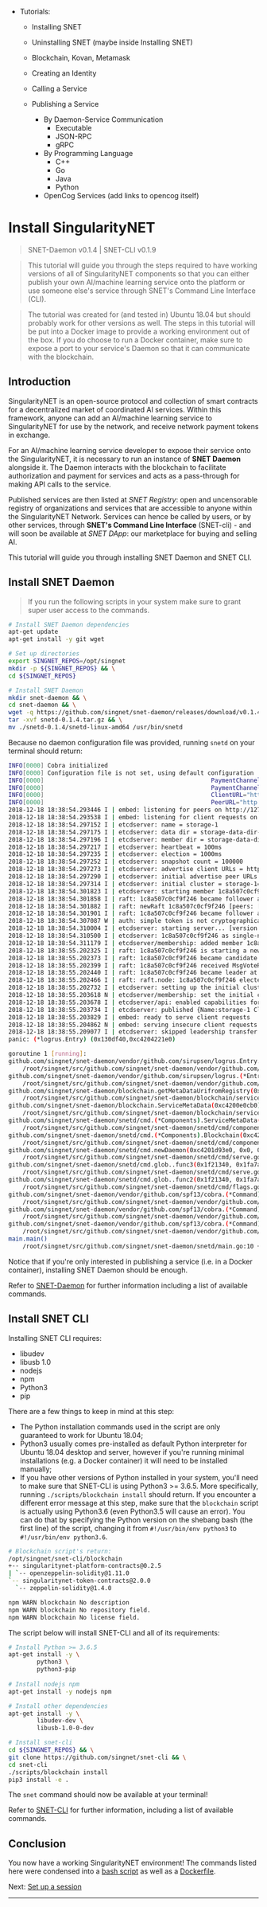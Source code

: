 - Tutorials:
    - Installing SNET
    - Uninstalling SNET (maybe inside Installing SNET)
	
	- Blockchain, Kovan, Metamask
	- Creating an Identity

	- Calling a Service
	- Publishing a Service
	    - By Daemon-Service Communication
		    - Executable
			- JSON-RPC
			- gRPC
		- By Programming Language
			- C++
			- Go
			- Java
			- Python
		- OpenCog Services (add links to opencog itself)



# Install SingularityNET

> SNET-Daemon v0.1.4 | SNET-CLI v0.1.9

> This tutorial will guide you through the steps required to have working versions of all of SingularityNET components so that you can either publish your own AI/machine learning service onto the platform or use someone else's service through SNET's Command Line Interface (CLI). 

> The tutorial was created for (and tested in) Ubuntu 18.04 but should probably work for other versions as well. The steps in this tutorial will be put into a Docker image to provide a working environment out of the box. If you do choose to run a Docker container, make sure to expose a port to your service's Daemon so that it can communicate with the blockchain.


## Introduction

SingularityNET is an open-source protocol and collection of smart contracts for a decentralized market of coordinated AI services. Within this framework, anyone can add an AI/machine learning service to SingularityNET for use by the network, and receive network payment tokens in exchange.

For an AI/machine learning service developer to expose their service onto the SingularityNET, it is necessary to run an instance of **SNET Daemon** alongside it. The Daemon interacts with the blockchain to facilitate authorization and payment for services and acts as a pass-through for making API calls to the service.

Published services are then listed at _SNET Registry_: open and uncensorable registry of organizations and services that are accessible to anyone within the SingularityNET Network. Services can hence be called by users, or by other services, through **SNET's Command Line Interface** (SNET-cli) - and will soon be available at _SNET DApp_: our marketplace for buying and selling AI.

This tutorial will guide you through installing SNET Daemon and SNET CLI. 

## Install SNET Daemon
> If you run the following scripts in your system make sure to grant super user access to the commands.

```bash
# Install SNET Daemon dependencies
apt-get update
apt-get install -y git wget

# Set up directories
export SINGNET_REPOS=/opt/singnet
mkdir -p ${SINGNET_REPOS} && \
cd ${SINGNET_REPOS}

# Install SNET Daemon
mkdir snet-daemon && \
cd snet-daemon && \
wget -q https://github.com/singnet/snet-daemon/releases/download/v0.1.4/snetd-0.1.4.tar.gz && \
tar -xvf snetd-0.1.4.tar.gz && \
mv ./snetd-0.1.4/snetd-linux-amd64 /usr/bin/snetd
```

Because no daemon configuration file was provided, running `snetd` on your terminal should return:

```bash
INFO[0000] Cobra initialized                            
INFO[0000] Configuration file is not set, using default configuration 
INFO[0000]                                               PaymentChannelStorageServer="&{ID:storage-1 Scheme:http Host:127.0.0.1 ClientPort:2379 PeerPort:2380 Token:unique-token Cluster:storage-1=http://127.0.0.1:2380 StartupTimeout:1m0s Enabled:true DataDir:storage-data-dir-1.etcd LogLevel:info}"
INFO[0000]                                               PaymentChannelStorageServer="&{ID:storage-1 Scheme:http Host:127.0.0.1 ClientPort:2379 PeerPort:2380 Token:unique-token Cluster:storage-1=http://127.0.0.1:2380 StartupTimeout:1m0s Enabled:true DataDir:storage-data-dir-1.etcd LogLevel:info}"
INFO[0000]                                               ClientURL="http://127.0.0.1:2379"
INFO[0000]                                               PeerURL="http://127.0.0.1:2380"
2018-12-18 18:38:54.293446 I | embed: listening for peers on http://127.0.0.1:2380
2018-12-18 18:38:54.293538 I | embed: listening for client requests on 127.0.0.1:2379
2018-12-18 18:38:54.297152 I | etcdserver: name = storage-1
2018-12-18 18:38:54.297175 I | etcdserver: data dir = storage-data-dir-1.etcd
2018-12-18 18:38:54.297196 I | etcdserver: member dir = storage-data-dir-1.etcd/member
2018-12-18 18:38:54.297217 I | etcdserver: heartbeat = 100ms
2018-12-18 18:38:54.297235 I | etcdserver: election = 1000ms
2018-12-18 18:38:54.297252 I | etcdserver: snapshot count = 100000
2018-12-18 18:38:54.297273 I | etcdserver: advertise client URLs = http://127.0.0.1:2379
2018-12-18 18:38:54.297290 I | etcdserver: initial advertise peer URLs = http://127.0.0.1:2380
2018-12-18 18:38:54.297314 I | etcdserver: initial cluster = storage-1=http://127.0.0.1:2380
2018-12-18 18:38:54.301823 I | etcdserver: starting member 1c8a507c0cf9f246 in cluster c4a01860a4e6dcdb
2018-12-18 18:38:54.301858 I | raft: 1c8a507c0cf9f246 became follower at term 0
2018-12-18 18:38:54.301882 I | raft: newRaft 1c8a507c0cf9f246 [peers: [], term: 0, commit: 0, applied: 0, lastindex: 0, lastterm: 0]
2018-12-18 18:38:54.301901 I | raft: 1c8a507c0cf9f246 became follower at term 1
2018-12-18 18:38:54.307087 W | auth: simple token is not cryptographically signed
2018-12-18 18:38:54.310004 I | etcdserver: starting server... [version: 3.3.10, cluster version: to_be_decided]
2018-12-18 18:38:54.310500 I | etcdserver: 1c8a507c0cf9f246 as single-node; fast-forwarding 9 ticks (election ticks 10)
2018-12-18 18:38:54.311179 I | etcdserver/membership: added member 1c8a507c0cf9f246 [http://127.0.0.1:2380] to cluster c4a01860a4e6dcdb
2018-12-18 18:38:55.202325 I | raft: 1c8a507c0cf9f246 is starting a new election at term 1
2018-12-18 18:38:55.202373 I | raft: 1c8a507c0cf9f246 became candidate at term 2
2018-12-18 18:38:55.202399 I | raft: 1c8a507c0cf9f246 received MsgVoteResp from 1c8a507c0cf9f246 at term 2
2018-12-18 18:38:55.202440 I | raft: 1c8a507c0cf9f246 became leader at term 2
2018-12-18 18:38:55.202466 I | raft: raft.node: 1c8a507c0cf9f246 elected leader 1c8a507c0cf9f246 at term 2
2018-12-18 18:38:55.202732 I | etcdserver: setting up the initial cluster version to 3.3
2018-12-18 18:38:55.203618 N | etcdserver/membership: set the initial cluster version to 3.3
2018-12-18 18:38:55.203678 I | etcdserver/api: enabled capabilities for version 3.3
2018-12-18 18:38:55.203734 I | etcdserver: published {Name:storage-1 ClientURLs:[http://127.0.0.1:2379]} to cluster c4a01860a4e6dcdb
2018-12-18 18:38:55.203829 I | embed: ready to serve client requests
2018-12-18 18:38:55.204862 N | embed: serving insecure client requests on 127.0.0.1:2379, this is strongly discouraged!
2018-12-18 18:38:55.209077 I | etcdserver: skipped leadership transfer for single member cluster
panic: (*logrus.Entry) (0x130df40,0xc4204221e0)

goroutine 1 [running]:
github.com/singnet/snet-daemon/vendor/github.com/sirupsen/logrus.Entry.log(0xc4200aa3c0, 0xc420982720, 0x0, 0x0, 0x0, 0x0, 0x0, 0x0, 0x0, 0x0, ...)
	/root/singnet/src/github.com/singnet/snet-daemon/vendor/github.com/sirupsen/logrus/entry.go:126 +0x2d2
github.com/singnet/snet-daemon/vendor/github.com/sirupsen/logrus.(*Entry).Panic(0xc420422190, 0xc4200174e8, 0x1, 0x1)
	/root/singnet/src/github.com/singnet/snet-daemon/vendor/github.com/sirupsen/logrus/entry.go:194 +0xaa
github.com/singnet/snet-daemon/blockchain.getMetaDataUrifromRegistry(0x0, 0x0, 0x0)
	/root/singnet/src/github.com/singnet/snet-daemon/blockchain/serviceMetadata.go:98 +0x578
github.com/singnet/snet-daemon/blockchain.ServiceMetaData(0xc4200e0cb0)
	/root/singnet/src/github.com/singnet/snet-daemon/blockchain/serviceMetadata.go:55 +0x4c
github.com/singnet/snet-daemon/snetd/cmd.(*Components).ServiceMetaData(0xc4201d93e0, 0xc4200e0cb0)
	/root/singnet/src/github.com/singnet/snet-daemon/snetd/cmd/components.go:98 +0x2f
github.com/singnet/snet-daemon/snetd/cmd.(*Components).Blockchain(0xc4201d93e0, 0xf)
	/root/singnet/src/github.com/singnet/snet-daemon/snetd/cmd/components.go:85 +0x81
github.com/singnet/snet-daemon/snetd/cmd.newDaemon(0xc4201d93e0, 0x0, 0x0, 0x0, 0x0, 0x0, 0x0, 0x0, 0x0, 0x0, ...)
	/root/singnet/src/github.com/singnet/snet-daemon/snetd/cmd/serve.go:112 +0x2ed
github.com/singnet/snet-daemon/snetd/cmd.glob..func3(0x1f21340, 0x1fa7ac0, 0x0, 0x0)
	/root/singnet/src/github.com/singnet/snet-daemon/snetd/cmd/serve.go:55 +0x149
github.com/singnet/snet-daemon/snetd/cmd.glob..func2(0x1f21340, 0x1fa7ac0, 0x0, 0x0)
	/root/singnet/src/github.com/singnet/snet-daemon/snetd/cmd/flags.go:39 +0x9b
github.com/singnet/snet-daemon/vendor/github.com/spf13/cobra.(*Command).execute(0x1f21340, 0xc4200301b0, 0x0, 0x0, 0x1f21340, 0xc4200301b0)
	/root/singnet/src/github.com/singnet/snet-daemon/vendor/github.com/spf13/cobra/command.go:766 +0x2c1
github.com/singnet/snet-daemon/vendor/github.com/spf13/cobra.(*Command).ExecuteC(0x1f21340, 0xc4204a7f78, 0x406aec, 0xc42009a058)
	/root/singnet/src/github.com/singnet/snet-daemon/vendor/github.com/spf13/cobra/command.go:852 +0x30a
github.com/singnet/snet-daemon/vendor/github.com/spf13/cobra.(*Command).Execute(0x1f21340, 0x0, 0x0)
	/root/singnet/src/github.com/singnet/snet-daemon/vendor/github.com/spf13/cobra/command.go:800 +0x2b
main.main()
	/root/singnet/src/github.com/singnet/snet-daemon/snetd/main.go:10 +0x31
```

Notice that if you're only interested in publishing a service (i.e. in a Docker container), installing SNET Daemon should be enough.

Refer to [SNET-Daemon](https://github.com/singnet/snet-daemon) for further information including a list of available commands.

## Install SNET CLI

Installing SNET CLI requires:

<!-- TODO: Nodejs and NPM probably only if you're not installing via pip. Change once `pip3 install snet-cli` works properly.-->
- libudev
- libusb 1.0
- nodejs
- npm
- Python3
- pip

There are a few things to keep in mind at this step:

- The Python installation commands used in the script are only guaranteed to work for Ubuntu 18.04;
- Python3 usually comes pre-installed as default Python interpreter for Ubuntu 18.04 desktop and server, however if you're running minimal installations (e.g. a Docker container) it will need to be installed manually;
- If you have other versions of Python installed in your system, you'll need to make sure that SNET-CLI is using Python3 >= 3.6.5. More specifically, running `./scripts/blockchain install` should return. If you encounter a different error message at this step, make sure that the `blockchain` script is actually using Python3.6 (even Python3.5 will cause an error). You can do that by specifying the Python version on the shebang bash (the first line) of the script, changing it from `#!/usr/bin/env python3` to `#!/usr/bin/env python3.6`.

```bash
# Blockchain script's return:
/opt/singnet/snet-cli/blockchain
+-- singularitynet-platform-contracts@0.2.5 
| `-- openzeppelin-solidity@1.11.0 
`-- singularitynet-token-contracts@2.0.0 
  `-- zeppelin-solidity@1.4.0 

npm WARN blockchain No description
npm WARN blockchain No repository field.
npm WARN blockchain No license field.
```

The script below will install SNET-CLI and all of its requirements:

```bash
# Install Python >= 3.6.5
apt-get install -y \
        python3 \
        python3-pip
        
# Install nodejs npm
apt-get install -y nodejs npm

# Install other dependencies
apt-get install -y \
        libudev-dev \
        libusb-1.0-0-dev

# Install snet-cli
cd ${SINGNET_REPOS} && \
git clone https://github.com/singnet/snet-cli && \
cd snet-cli
./scripts/blockchain install
pip3 install -e .
```

The `snet` command should now be available at your terminal!

<!---
You may now install snet-cli via pip3:

```bash
pip3 install snet-cli
```
-->

Refer to [SNET-CLI](https://github.com/singnet/snet-cli) for further information, including a list of available commands.

## Conclusion

You now have a working SingularityNET environment! The commands listed here were condensed into a [bash script](TODO) as well as a [Dockerfile](TODO).

Next: [Set up a session]()
___________________

<!---
```bash
#!/usr/bin/env bash

echo "Installing snet components."

# Set environment
export SINGNET_REPOS=/opt/singnet
export GOPATH=${SINGNET_REPOS}/go
export PATH=${GOPATH}/bin:${PATH}

mkdir -p ${GOPATH}

# Dependencies and utilities
apt-get update && \
apt-get install -y \
        apt-utils \
        nano \
        git \
        wget \
        curl \
        zip \
        libudev-dev \
        libusb-1.0-0-dev

# Install nodejs npm
apt-get install -y nodejs npm

# Install Python 3.6
apt-get install -y software-properties-common
add-apt-repository ppa:deadsnakes/ppa
apt-get update
apt-get install -y python3.6
# apt-get install -y python3 python3-pip

# Install snet-cli
cd ${SINGNET_REPOS} && \
git clone https://github.com/singnet/snet-cli && \
cd snet-cli && \
./scripts/blockchain install && \
pip3 install -e .

# Install snet-daemon
cd ${SINGNET_REPOS} && \
mkdir snet-daemon && \
cd snet-daemon && \
wget -q https://github.com/singnet/snet-daemon/releases/download/v0.1.3/snetd-0.1.3.tar.gz && \
tar -xvf snetd-0.1.3.tar.gz && \
mv ./linux-amd64/snetd /usr/bin/snetd

echo "Snet components successfully installed."
```
-->